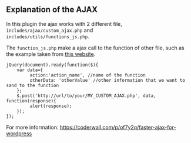 ## Explanation of the AJAX 

In this plugin the ajax works with 2 different file, `includes/ajax/custom_ajax.php` and  
`includes/utils/functions_js.php`.

The `function_js.php` make a ajax call to the function of other file, such as the example taken from [this website](https://coderwall.com/p/of7y2q/faster-ajax-for-wordpress).

    jQuery(document).ready(function($){
        var data={
             action:'action_name', //name of the function
             otherData: 'otherValue' //other information that we want to sand to the function
        };
        $.post('http://url/to/your/MY_CUSTOM_AJAX.php', data, function(response){
             alert(response);
        });
    });
    
    
   
For more information:
https://coderwall.com/p/of7y2q/faster-ajax-for-wordpress